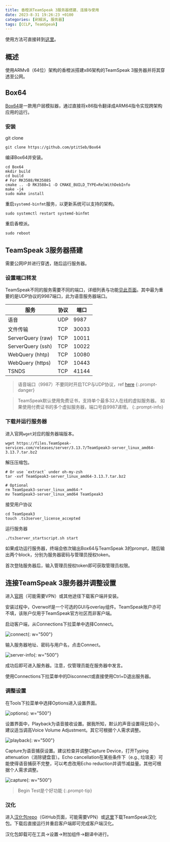 ```yaml
---
title: 香橙派TeamSpeak 3服务器搭建、连接与使用
date: 2023-8-31 19:26:23 +0100
categories: [剁椒派, 服务器]
tags: [CCLP, TeamSpeak]
---
```


使用方法可直接转到[这里](#连接TeamSpeak-3服务器并调整设置)。

## 概述

使用ARMv8（64位）架构的香橙派搭建x86架构的TeamSpeak 3服务器并将其穿透至公网。

## Box64

[Box64](https://github.com/ptitSeb/Box64)是一款用户层模拟器，通过直接将x86指令翻译成ARM64指令实现跨架构应用的运行。

### 安装

git clone

```shell
git clone https://github.com/ptitSeb/Box64
```

编译Box64并安装。

```shell
cd Box64
mkdir build
cd build
# For RK3588/RK3588S
cmake .. -D RK3588=1 -D CMAKE_BUILD_TYPE=RelWithDebInfo
make -j4  
sudo make install
```

重启`systemd-binfmt`服务，以更新系统可以支持的架构。

```shell
sudo systemctl restart systemd-binfmt
```

重启香橙派。

```shell
sudo reboot
```

## TeamSpeak 3服务器搭建

需要公网IP并进行穿透，随后运行服务器。

### 设置端口转发

TeamSpeak不同的服务需要不同的端口，详细列表与功能[见此页面](https://support.TeamSpeak.com/hc/en-us/articles/360002712257-Which-ports-does-the-TeamSpeak-3-server-use-)。其中最为重要的是UDP协议的9987端口，此为语音服务器端口。

| 服务              | 协议 | 端口  |
|-------------------|------|-------|
| 语音              | UDP  | 9987  |
| 文件传输          | TCP  | 30033 |
| ServerQuery (raw) | TCP  | 10011 |
| ServerQuery (ssh) | TCP  | 10022 |
| WebQuery (hhtp)   | TCP  | 10080 |
| WebQuery (https)  | TCP  | 10443 |
| TSNDS             | TCP  | 41144 |

> 语音端口（9987）不要同时开启TCP与UDP协议，ref [here](https://community.teamspeak.com/t/solved-hosting-a-ts3-server-at-home/3402/16)
{:.prompt-danger}

> TeamSpeak默认使用免费证书，支持单个最多32人在线的虚拟服务器。
> 如果使用付费证书的多个虚拟服务器，端口号自9987递增。
{:.prompt-info}

### 下载并运行服务器

进入官网`wget`对应的服务器端版本。

```shell
wget https://files.TeamSpeak-services.com/releases/server/3.13.7/TeamSpeak3-server_linux_amd64-3.13.7.tar.bz2
```

解压压缩包。

```shell
# Or use `extract` under oh-my-zsh
tar -xvf TeamSpeak3-server_linux_amd64-3.13.7.tar.bz2
```

```shell
# Optional 
rm TeamSpeak3-server_linux_amd64-*
mv TeamSpeak3-server_linux_amd64 TeamSpeak3
```

接受用户协议

```shell
cd TeamSpeak3
touch .ts3server_license_accepted
```

运行服务器

```shell
./ts3server_startscript.sh start
```

如果成功运行服务器，终端会依次输出Box64与TeamSpeak 3的prompt，随后输出两个block，分别为服务器密码与管理员授权token。

首次登陆服务器后，输入管理员授权token即可获取管理员权限。

## 连接TeamSpeak 3服务器并调整设置

进入[官网](https://TeamSpeak.com/en/downloads/#client)（可能需要VPN）或其他途径下载客户端并安装。

安装过程中，Overwolf是一个可选的GUI与overlay组件。TeamSpeak账户亦可不填，该账户仅用于TeamSpeak官方社区而非客户端。

启动客户端，从Connections下拉菜单中选择Connect。

![connect](/assets/posts/2023-08-31-200603.png){: w="500"}

输入服务器地址、密码与用户名，点击Connect。

![server-info](/assets/posts/2023-08-31-200842.png){: w="500"}

成功后即可进入服务器。注意，仅管理员能在服务器中发言。

使用Connections下拉菜单中的Disconnect或直接使用Ctrl+D退出服务器。

### 调整设置

在Tools下拉菜单中选择Options进入设置界面。

![options](/assets/posts/2023-08-31-200853.png){: w="500"}

设置界面中，Playback为语音接收设置。据我所知，默认的声音设置得比较小，建议适当调高Voice Volume Adjustment。其它可根据个人需求调整。

![playback](/assets/posts/2023-08-31-200926.png){: w="500"}

Capture为语音捕获设置。建议检查并调整Capture Device，打开Typing attenuation（消除键盘音）。Echo
cancellation在某些条件下（e.g., 垃圾麦）可能使得语音捕获不完整，可以考虑改用Echo reduction并调节减益量。其他可根据个人需求调整。

![capture](/assets/posts/2023-08-31-200930.png){: w="500"}

> Begin Test是个好功能
{:.prompt-tip}

### 汉化

进入[汉化包repo](https://github.com/VigorousPro/TS3-Translation_zh-CN/releases)（GitHub页面，可能需要VPN）或[这里](/assets/lib/Chinese_Translation_zh-CN.ts3_translation)下载TeamSpeak汉化包。下载后直接运行并重启客户端即可完成客户端汉化。

汉化包卸载可在工具->设置->附加组件->翻译中进行。
